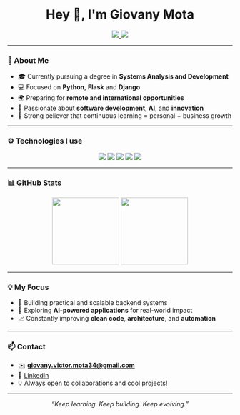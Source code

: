 <h1 align="center">Hey 👋, I'm Giovany Mota</h1>

<p align="center">
  <a href="https://www.linkedin.com/in/giovany-victor-mota/" target="_blank">
    <img src="https://img.shields.io/badge/LinkedIn-0A66C2.svg?style=for-the-badge&logo=linkedin&logoColor=white" />
  </a>
  <a href="mailto:giovany.victor.mota34@gmail.com">
    <img src="https://img.shields.io/badge/Gmail-D14836.svg?style=for-the-badge&logo=gmail&logoColor=white" />
  </a>
</p>

---

### 🧠 About Me

- 🎓 Currently pursuing a degree in **Systems Analysis and Development**
- 💻 Focused on **Python**, **Flask** and **Django**
- 🌍 Preparing for **remote and international opportunities**
- 🚀 Passionate about **software development**, **AI**, and **innovation**
- 🤝 Strong believer that continuous learning = personal + business growth

---

### ⚙️ Technologies I use

<p align="center">
  <img src="https://img.shields.io/badge/python-3670A0?style=for-the-badge&logo=python&logoColor=ffdd54"/>
  <img src="https://img.shields.io/badge/flask-%23000.svg?style=for-the-badge&logo=flask&logoColor=white"/>
  <img src="https://img.shields.io/badge/django-%23092E20.svg?style=for-the-badge&logo=django&logoColor=white"/>
  <img src="https://img.shields.io/badge/postgresql-316192?style=for-the-badge&logo=postgresql&logoColor=white"/>
  <img src="https://img.shields.io/badge/docker-0db7ed?style=for-the-badge&logo=docker&logoColor=white"/>
</p>

---

### 📊 GitHub Stats

<p align="center">
  <img src="https://github-readme-stats.vercel.app/api?username=GiovanyVMota&show_icons=true&theme=radical" height="150"/>
  <img src="https://github-readme-stats.vercel.app/api/top-langs/?username=GiovanyVMota&layout=compact&theme=radical" height="150"/>
</p>

---

### 💡 My Focus

- 🧩 Building practical and scalable backend systems  
- 🧠 Exploring **AI-powered applications** for real-world impact  
- 📈 Constantly improving **clean code**, **architecture**, and **automation**

---

### 📫 Contact

- ✉️ **giovany.victor.mota34@gmail.com**
- 💼 [LinkedIn](https://www.linkedin.com/in/giovany-victor-mota/)
- 💡 Always open to collaborations and cool projects!

---

<p align="center">
  <i>“Keep learning. Keep building. Keep evolving.”</i>
</p>
